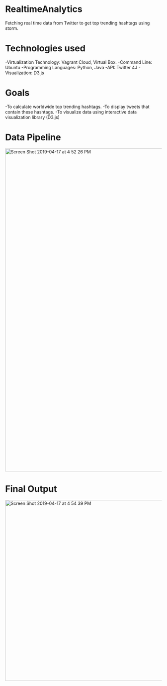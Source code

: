 # RealtimeAnalytics
Fetching real time data from Twitter to get top trending hashtags using storm.

# Technologies used
-Virtualization Technology: Vagrant Cloud, Virtual Box.
-Command Line: Ubuntu
-Programming Languages: Python, Java
-API: Twitter 4J
-Visualization: D3.js

# Goals
-To calculate worldwide top trending hashtags.
-To display tweets that contain these hashtags.
-To visualize data using interactive data visualization library (D3.js)

# Data Pipeline

<img width="1038" alt="Screen Shot 2019-04-17 at 4 52 26 PM" src="https://user-images.githubusercontent.com/26671243/56316687-52aef400-6131-11e9-86c6-6f1024e50617.png">

# Final Output

<img width="581" alt="Screen Shot 2019-04-17 at 4 54 39 PM" src="https://user-images.githubusercontent.com/26671243/56316765-8722b000-6131-11e9-9593-6bf0e6c37ba5.png">






